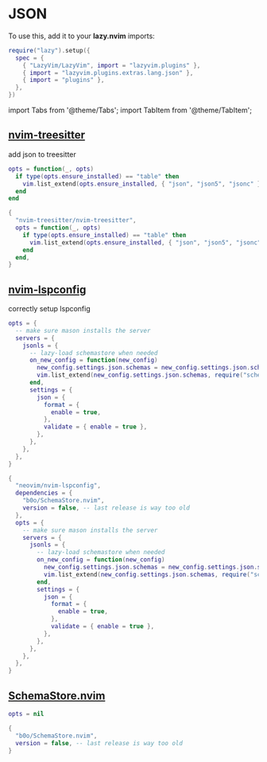 # JSON

<!-- plugins:start -->

To use this, add it to your **lazy.nvim** imports:

```lua title="lua/config/lazy.lua" {4}
require("lazy").setup({
  spec = {
    { "LazyVim/LazyVim", import = "lazyvim.plugins" },
    { import = "lazyvim.plugins.extras.lang.json" },
    { import = "plugins" },
  },
})
```

import Tabs from '@theme/Tabs';
import TabItem from '@theme/TabItem';

## [nvim-treesitter](https://github.com/nvim-treesitter/nvim-treesitter)

 add json to treesitter


<Tabs>

<TabItem value="opts" label="Options">

```lua
opts = function(_, opts)
  if type(opts.ensure_installed) == "table" then
    vim.list_extend(opts.ensure_installed, { "json", "json5", "jsonc" })
  end
end
```

</TabItem>


<TabItem value="code" label="Full Spec">

```lua
{
  "nvim-treesitter/nvim-treesitter",
  opts = function(_, opts)
    if type(opts.ensure_installed) == "table" then
      vim.list_extend(opts.ensure_installed, { "json", "json5", "jsonc" })
    end
  end,
}
```

</TabItem>

</Tabs>

## [nvim-lspconfig](https://github.com/neovim/nvim-lspconfig)

 correctly setup lspconfig


<Tabs>

<TabItem value="opts" label="Options">

```lua
opts = {
  -- make sure mason installs the server
  servers = {
    jsonls = {
      -- lazy-load schemastore when needed
      on_new_config = function(new_config)
        new_config.settings.json.schemas = new_config.settings.json.schemas or {}
        vim.list_extend(new_config.settings.json.schemas, require("schemastore").json.schemas())
      end,
      settings = {
        json = {
          format = {
            enable = true,
          },
          validate = { enable = true },
        },
      },
    },
  },
}
```

</TabItem>


<TabItem value="code" label="Full Spec">

```lua
{
  "neovim/nvim-lspconfig",
  dependencies = {
    "b0o/SchemaStore.nvim",
    version = false, -- last release is way too old
  },
  opts = {
    -- make sure mason installs the server
    servers = {
      jsonls = {
        -- lazy-load schemastore when needed
        on_new_config = function(new_config)
          new_config.settings.json.schemas = new_config.settings.json.schemas or {}
          vim.list_extend(new_config.settings.json.schemas, require("schemastore").json.schemas())
        end,
        settings = {
          json = {
            format = {
              enable = true,
            },
            validate = { enable = true },
          },
        },
      },
    },
  },
}
```

</TabItem>

</Tabs>

## [SchemaStore.nvim](https://github.com/b0o/SchemaStore.nvim)

<Tabs>

<TabItem value="opts" label="Options">

```lua
opts = nil
```

</TabItem>


<TabItem value="code" label="Full Spec">

```lua
{
  "b0o/SchemaStore.nvim",
  version = false, -- last release is way too old
}
```

</TabItem>

</Tabs>

<!-- plugins:end -->
